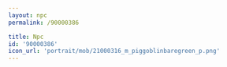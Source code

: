 ```yaml
---
layout: npc
permalink: /90000386

title: Npc
id: '90000386'
icon_url: 'portrait/mob/21000316_m_piggoblinbaregreen_p.png'
---
```

